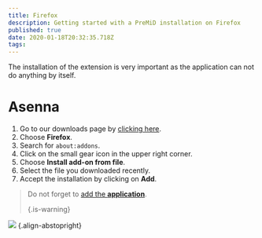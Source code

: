 ```yaml
---
title: Firefox
description: Getting started with a PreMiD installation on Firefox
published: true
date: 2020-01-18T20:32:35.718Z
tags:
---
```


The installation of the extension is very important as the application can not do anything by itself.

# Asenna
1. Go to our downloads page by [clicking here](https://premid.app/downloads).
2. Choose **Firefox**.
3. Search for `about:addons`.
4. Click on the small gear icon in the upper right corner.
5. Choose **Install add-on from file**.
6. Select the file you downloaded recently.
7. Accept the installation by clicking on **Add**.

> Do not forget to [add the **application**](/install). 
> 
> {.is-warning}

![](https://img.icons8.com/color/2x/firefox.png) {.align-abstopright}